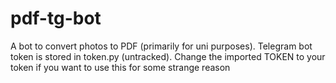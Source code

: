 # pdf-tg-bot
A bot to convert photos to PDF (primarily for uni purposes).
Telegram bot token is stored in token.py (untracked). Change the imported TOKEN to your token if you want to use this for some strange reason
